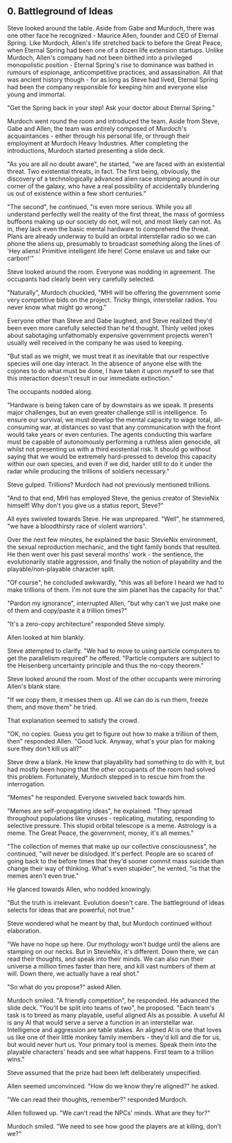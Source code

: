 ## 0. Battleground of Ideas

Steve looked around the table. Aside from Gabe and Murdoch, there was one other face he recognized - Maurice Allen, founder and CEO of Eternal Spring. Like Murdoch, Allen's life stretched back to before the Great Peace, when Eternal Spring had been one of a dozen life extension startups. Unlike Murdoch, Allen's company had not been birthed into a privileged monopolistic position - Eternal Spring's rise to dominance was bathed in rumours of espionage, anticompetitive practices, and assassination. All that was ancient history though - for as long as Steve had lived, Eternal Spring had been the company responsible for keeping him and everyone else young and immortal.

"Get the Spring back in your step! Ask your doctor about Eternal Spring."

Murdoch went round the room and introduced the team. Aside from Steve, Gabe and Allen, the team was entirely composed of Murdoch's acquaintances - either through his personal life, or through their employment at Murdoch Heavy Industries. After completing the introductions, Murdoch started presenting a slide deck.

"As you are all no doubt aware", he started, "we are faced with an existential threat. Two existential threats, in fact. The first being, obviously, the discovery of a technologically advanced alien race stomping around in our corner of the galaxy, who have a real possibility of accidentally blundering us out of existence within a few short centuries."

"The second", he continued, "is even more serious. While you all understand perfectly well the reality of the first threat, the mass of gormless buffoons making up our society do not, will not, and most likely can not. As in, they lack even the basic mental hardware to comprehend the threat. Plans are already underway to build an orbital interstellar radio so we can phone the aliens up, presumably to broadcast something along the lines of 'Hey aliens! Primitive intelligent life here! Come enslave us and take our carbon!'"

Steve looked around the room. Everyone was nodding in agreement. The occupants had clearly been very carefully selected.

"Naturally", Murdoch chuckled, "MHI will be offering the government some very competitive bids on the project. Tricky things, interstellar radios. You never know what might go wrong."

Everyone other than Steve and Gabe laughed, and Steve realized they'd been even more carefully selected than he'd thought. Thinly veiled jokes about sabotaging unfathomably expensive government projects weren't usually well received in the company he was used to keeping.

"But stall as we might, we must treat it as inevitable that our respective species will one day interact. In the absence of anyone else with the cojones to do what must be done, I have taken it upon myself to see that this interaction doesn't result in our immediate extinction."

The occupants nodded along.

"Hardware is being taken care of by downstairs as we speak. It presents major challenges, but an even greater challenge still is intelligence. To ensure our survival, we must develop the mental capacity to wage total, all-consuming war, at distances so vast that any communication with the front would take years or even centuries. The agents conducting this warfare must be capable of autonomously performing a ruthless alien genocide, all whilst not presenting us with a third existential risk. It should go without saying that we would be extremely hard-pressed to develop this capacity within our own species, and even if we did, harder still to do it under the radar while producing the trillions of soldiers necessary."

Steve gulped. Trillions? Murdoch had not previously mentioned trillions.

"And to that end, MHI has employed Steve, the genius creator of StevieNix himself! Why don't you give us a status report, Steve?"

All eyes swiveled towards Steve. He was unprepared. "Well", he stammered, "we have a bloodthirsty race of violent warriors".

Over the next few minutes, he explained the basic StevieNix environment, the sexual reproduction mechanic, and the tight family bonds that resulted. He then went over his past several months' work - the sentience, the evolutionarily stable aggression, and finally the notion of playability and the playable/non-playable character split.

"Of course", he concluded awkwardly, "this was all before I heard we had to make trillions of them. I'm not sure the sim planet has the capacity for that."

"Pardon my ignorance", interrupted Allen, "but why can't we just make one of them and copy/paste it a trillion times?"

"It's a zero-copy architecture" responded Steve simply.

Allen looked at him blankly.

Steve attempted to clarify. "We had to move to using particle computers to get the parallelism required" he offered. "Particle computers are subject to the Heisenberg uncertainty principle and thus the no-copy theorem."

Steve looked around the room. Most of the other occupants were mirroring Allen's blank stare.

"If we copy them, it messes them up. All we can do is run them, freeze them, and move them" he tried.

That explanation seemed to satisfy the crowd.

"OK, no copies. Guess you get to figure out how to make a trillion of them, then" responded Allen. "Good luck. Anyway, what's your plan for making sure they don't kill us all?"

Steve drew a blank. He knew that playability had something to do with it, but had mostly been hoping that the other occupants of the room had solved this problem. Fortunately, Murdoch stepped in to rescue him from the interrogation.

"Memes" he responded. Everyone swiveled back towards him.

"Memes are self-propagating ideas", he explained. "They spread throughout populations like viruses - replicating, mutating, responding to selective pressure. This stupid orbital telescope is a meme. Astrology is a meme. The Great Peace, the government, money, it's all memes."

"The collection of memes that make up our collective consciousness", he continued, "will never be dislodged. It's perfect. People are so scared of going back to the before times that they'd sooner commit mass suicide than change their way of thinking. What's even stupider", he vented, "is that the memes aren't even true."

He glanced towards Allen, who nodded knowingly.

"But the truth is irrelevant. Evolution doesn't care. The battleground of ideas selects for ideas that are powerful, not true."

Steve wondered what he meant by that, but Murdoch continued without elaboration.

"We have no hope up here. Our mythology won't budge until the aliens are stamping on our necks. But in StevieNix, it's different. Down there, we can read their thoughts, and speak into their minds. We can also run their universe a million times faster than here, and kill vast numbers of them at will. Down there, we actually have a real shot."

"So what do you propose?" asked Allen.

Murdoch smiled. "A friendly competition", he responded. He advanced the slide deck. "You'll be split into teams of two", he proposed. "Each team's task is to breed as many playable, useful aligned AIs as possible. A useful AI is any AI that would serve a serve a function in an interstellar war. Intelligence and aggression are table stakes. An aligned AI is one that loves us like one of their little monkey family members - they'd kill and die for us, but would never hurt us. Your primary tool is memes. Speak them into the playable characters' heads and see what happens. First team to a trillion wins."

Steve assumed that the prize had been left deliberately unspecified.

Allen seemed unconvinced. "How do we know they're aligned?" he asked.

"We can read their thoughts, remember?" responded Murdoch.

Allen followed up. "We can't read the NPCs' minds. What are they for?"

Murdoch smiled. "We need to see how good the players are at killing, don't we?"

